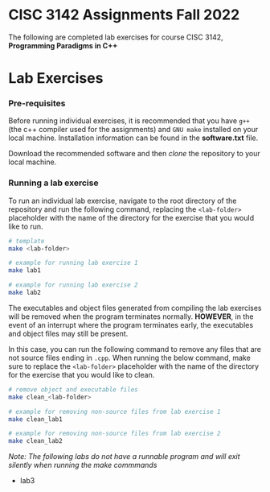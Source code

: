 # CISC 3142 Assignments Fall 2022

The following are completed lab exercises for course CISC 3142, **Programming Paradigms in C++**

# Lab Exercises

### **Pre-requisites**
Before running individual exercises, it is recommended that you have `g++` (the c++ compiler used for the assignments) and `GNU make` installed on your local machine. 
Installation information can be found in the __software.txt__ file.

Download the recommended software and then _clone_ the repository to your local machine.

### **Running a lab exercise**
To run an individual lab exercise, navigate to the root directory of the repository and run the following command, replacing the `<lab-folder>` placeholder with the name of the directory for the exercise that you would like to run.

```bash
# template
make <lab-folder>

# example for running lab exercise 1
make lab1

# example for running lab exercise 2
make lab2
```
The executables and object files generated from compiling the lab exercises will be removed when the program terminates normally. **HOWEVER**, in the event of an interrupt where the program terminates early, the executables and object files may still be present. 

In this case, you can run the following command to remove any files that are not source files ending in `.cpp`. When running the below command, make sure to replace the `<lab-folder>` placeholder with the name of the directory for the exercise that you would like to clean.
```bash
# remove object and executable files
make clean_<lab-folder>

# example for removing non-source files from lab exercise 1
make clean_lab1

# example for removing non-source files from lab exercise 2
make clean_lab2
```

_Note: The following labs do not have a runnable program and will exit silently when running the make commmands_
- lab3